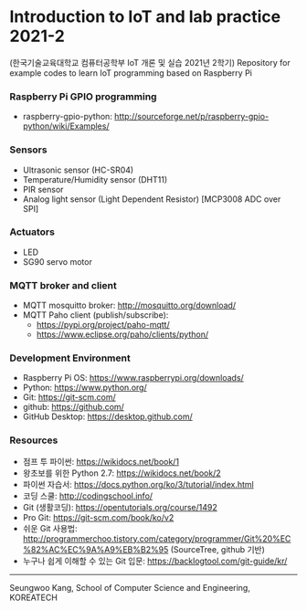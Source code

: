 # Introduction to IoT and lab practice 2021-2 


(한국기술교육대학교 컴퓨터공학부 IoT 개론 및 실습 2021년 2학기)
Repository for example codes to learn IoT programming based on Raspberry Pi

### Raspberry Pi GPIO programming
- raspberry-gpio-python: http://sourceforge.net/p/raspberry-gpio-python/wiki/Examples/

### Sensors
- Ultrasonic sensor (HC-SR04)
- Temperature/Humidity sensor (DHT11)
- PIR sensor
- Analog light sensor (Light Dependent Resistor) [MCP3008 ADC over SPI]

### Actuators
- LED
- SG90 servo motor

### MQTT broker and client
- MQTT mosquitto broker: http://mosquitto.org/download/
- MQTT Paho client (publish/subscribe): 
  - https://pypi.org/project/paho-mqtt/ 
  - https://www.eclipse.org/paho/clients/python/

### Development Environment
- Raspberry Pi OS: https://www.raspberrypi.org/downloads/
- Python: https://www.python.org/
- Git: https://git-scm.com/
- github: https://github.com/
- GitHub Desktop: https://desktop.github.com/

### Resources
- 점프 투 파이썬: https://wikidocs.net/book/1
- 왕초보를 위한 Python 2.7: https://wikidocs.net/book/2
- 파이썬 자습서: https://docs.python.org/ko/3/tutorial/index.html
- 코딩 스쿨: http://codingschool.info/
- Git (생활코딩): https://opentutorials.org/course/1492
- Pro Git: https://git-scm.com/book/ko/v2
- 쉬운 Git 사용법: http://programmerchoo.tistory.com/category/programmer/Git%20%EC%82%AC%EC%9A%A9%EB%B2%95 (SourceTree, github 기반)
- 누구나 쉽게 이해할 수 있는 Git 입문: https://backlogtool.com/git-guide/kr/


---
Seungwoo Kang, School of Computer Science and Engineering, KOREATECH
